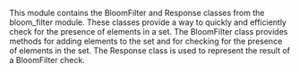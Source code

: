 

This module contains the BloomFilter and Response classes from the bloom_filter module. These classes provide a way to quickly and efficiently check for the presence of elements in a set. The BloomFilter class provides methods for adding elements to the set and for checking for the presence of elements in the set. The Response class is used to represent the result of a BloomFilter check.